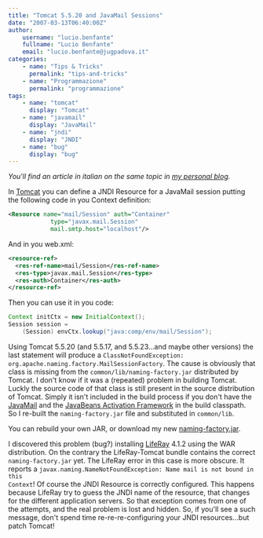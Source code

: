 ```yaml
---
title: "Tomcat 5.5.20 and JavaMail Sessions"
date: "2007-03-13T06:40:00Z"
author:
    username: "lucio.benfante"
    fullname: "Lucio Benfante"
    email: "lucio.benfante@jugpadova.it"
categories:
    - name: "Tips & Tricks"
      permalink: "tips-and-tricks"
    - name: "Programmazione"
      permalink: "programmazione"
tags:
    - name: "tomcat"
      display: "Tomcat"
    - name: "javamail"
      display: "JavaMail"
    - name: "jndi"
      display: "JNDI"
    - name: "bug"
      display: "bug"
---
```

_You'll find an article in italian on the same topic in [my personal blog](http://benfante.blogspot.com/2007/03/tomcat-castrato.html)._

In [Tomcat](http://tomcat.apache.org) you can define a JNDI Resource for a JavaMail session putting the following code in you Context definition:

```xml
<Resource name="mail/Session" auth="Container"
            type="javax.mail.Session"
            mail.smtp.host="localhost"/>
```
And in you web.xml:

```xml
<resource-ref>
  <res-ref-name>mail/Session</res-ref-name>
  <res-type>javax.mail.Session</res-type>
  <res-auth>Container</res-auth>
</resource-ref>
```

Then you can use it in you code:

```java
Context initCtx = new InitialContext();
Session session =
    (Session) envCtx.lookup("java:comp/env/mail/Session");
```

Using Tomcat 5.5.20 (and 5.5.17, and 5.5.23...and maybe other versions) the last statement will produce a <code>ClassNotFoundException: org.apache.naming.factory.MailSessionFactory</code>. The cause is obviously that class is missing from the <code>common/lib/naming-factory.jar</code> distributed by Tomcat. I don't know if it was a (repeated) problem in building Tomcat. Luckly the source code of that class is still present in the source distribution of Tomcat. Simply it isn't included in the build process if you don't have the [JavaMail](http://java.sun.com/products/javamail/) and the [JavaBeans Activation Framework](http://java.sun.com/products/javabeans/jaf/) in the build classpath. So I re-built the <code>naming-factory.jar</code> file and substituted in <code>common/lib</code>.

You can rebuild your own JAR, or download my new [naming-factory.jar](http://snipurl.com/nfjar).

I discovered this problem (bug?) installing [LifeRay](http://www.liferay.com/) 4.1.2 using the WAR distribution. On the contrary the LifeRay-Tomcat bundle contains the correct <code>naming-factory.jar</code> yet. The LifeRay error in this case is more obscure. It reports a <code>javax.naming.NameNotFoundException: Name mail is not bound in this Context</code>! Of course the JNDI Resource is correctly configured. This happens because LifeRay try to guess the JNDI name of the resource, that changes for the different application servers. So that exception comes from one of the attempts, and the real problem is lost and hidden. So, if you'll see a such message, don't spend time re-re-re-configuring your JNDI resources...but patch Tomcat!
